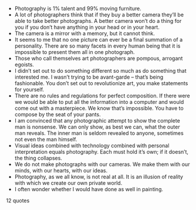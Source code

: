  - Photography is 1% talent and 99% moving furniture.
 - A lot of photographers think that if they buy a better camera they’ll be able to take better photographs. A better camera won’t do a thing for you if you don’t have anything in your head or in your heart.
 - The camera is a mirror with a memory, but it cannot think.
 - It seems to me that no one picture can ever be a final summation of a personality. There are so many facets in every human being that it is impossible to present them all in one photograph.
 - Those who call themselves art photographers are pompous, arrogant egoists.
 - I didn’t set out to do something different so much as do something that interested me. I wasn’t trying to be avant-garde – that’s being fashionable. You don’t set out to revolutionize art, you make statements for yourself.
 - There are no rules and regulations for perfect composition. If there were we would be able to put all the information into a computer and would come out with a masterpiece. We know that’s impossible. You have to compose by the seat of your pants.
 - I am convinced that any photographic attempt to show the complete man is nonsense. We can only show, as best we can, what the outer man reveals. The inner man is seldom revealed to anyone, sometimes not even the man himself.
 - Visual ideas combined with technology combined with personal interpretation equals photography. Each must hold it’s own; if it doesn’t, the thing collapses.
 - We do not make photographs with our cameras. We make them with our minds, with our hearts, with our ideas.
 - Photography, as we all know, is not real at all. It is an illusion of reality with which we create our own private world.
 - I often wonder whether I would have done as well in painting.

12 quotes